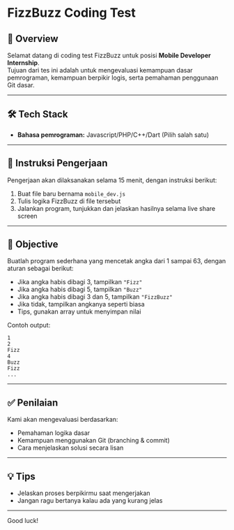 
# FizzBuzz Coding Test

## 📝 Overview

Selamat datang di coding test FizzBuzz untuk posisi **Mobile Developer Internship**.  
Tujuan dari tes ini adalah untuk mengevaluasi kemampuan dasar pemrograman, kemampuan berpikir logis, serta pemahaman penggunaan Git dasar.

---

## 🛠️ Tech Stack

- **Bahasa pemrograman:** Javascript/PHP/C++/Dart (Pilih salah satu)

---

## 🚀 Instruksi Pengerjaan

Pengerjaan akan dilaksanakan selama 15 menit, dengan instruksi berikut:
1. Buat file baru bernama `mobile_dev.js`
2. Tulis logika FizzBuzz di file tersebut
3. Jalankan program, tunjukkan dan jelaskan hasilnya selama live share screen

---

## 🎯 Objective

Buatlah program sederhana yang mencetak angka dari 1 sampai 63, dengan aturan sebagai berikut:

- Jika angka habis dibagi 3, tampilkan `"Fizz"`
- Jika angka habis dibagi 5, tampilkan `"Buzz"`
- Jika angka habis dibagi 3 dan 5, tampilkan `"FizzBuzz"`
- Jika tidak, tampilkan angkanya seperti biasa
- Tips, gunakan array untuk menyimpan nilai
  
Contoh output:
```
1
2
Fizz
4
Buzz
Fizz
...
```

---

## ✅ Penilaian

Kami akan mengevaluasi berdasarkan:

- Pemahaman logika dasar
- Kemampuan menggunakan Git (branching & commit)
- Cara menjelaskan solusi secara lisan

---

## 💡 Tips

- Jelaskan proses berpikirmu saat mengerjakan
- Jangan ragu bertanya kalau ada yang kurang jelas

---

Good luck!
